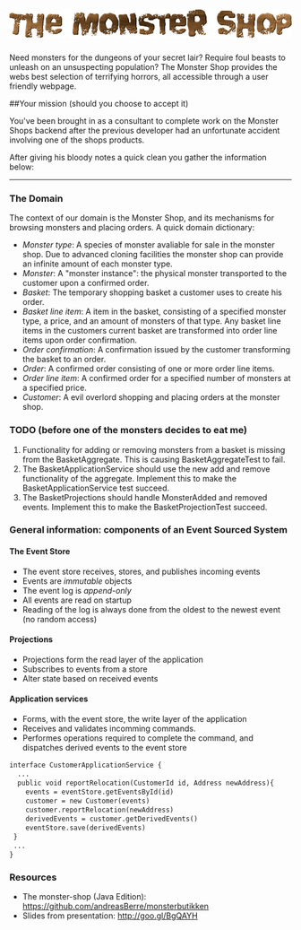 ![Event Sourcing](src/main/webapp/img/logo.png "The Monster Shop")
================

Need monsters for the dungeons of your secret lair? Require foul beasts to unleash on an unsuspecting population? The Monster Shop provides the webs best selection of terrifying horrors, all accessible through a user friendly webpage.

##Your mission (should you choose to accept it)

You've been brought in as a consultant to complete work on the Monster Shops backend after the previous developer had an unfortunate accident involving one of the shops products.

After giving his bloody notes a quick clean you gather the information below:


---------------------------------------


### The Domain

The context of our domain is the Monster Shop, and its mechanisms for browsing monsters and placing orders. A quick domain dictionary:

* _Monster type_: A species of monster avaliable for sale in the monster shop. Due to advanced cloning facilities the monster shop can provide an infinite amount of each monster type.
* _Monster_: A "monster instance": the physical monster transported to the customer upon a confirmed order. 
* _Basket_: The temporary shopping basket a customer uses to create his order. 
* _Basket line item_: A item in the basket, consisting of a specified monster type, a price, and an amount of monsters of that type. Any basket line items in the customers current basket are transformed into order line items upon order confirmation.
* _Order confirmation_: A confirmation issued by the customer transforming the basket to an order.
* _Order_: A confirmed order consisting of one or more order line items.
* _Order line item_: A confirmed order for a specified number of monsters at a specified price.
* _Customer_: A evil overlord shopping and placing orders at the monster shop.

### TODO (before one of the monsters decides to eat me)

1. Functionality for adding or removing monsters from a basket is missing from the BasketAggregate. This is causing BasketAggregateTest to fail.
2. The BasketApplicationService should use the new add and remove functionality of the aggregate. Implement this to make the BasketApplicationService test succeed.
3. The BasketProjections should handle MonsterAdded and removed events. Implement this to make the BasketProjectionTest succeed.

### General information: components of an Event Sourced System

#### The Event Store
* The event store receives, stores, and publishes incoming events
* Events are _immutable_ objects
* The event log is _append-only_
* All events are read on startup
* Reading of the log is always done from the oldest to the newest event (no random access)

#### Projections
* Projections form the read layer of the application
* Subscribes to events from a store
* Alter state based on received events

#### Application services
* Forms, with the event store, the write layer of the application
* Receives and validates incomming commands. 
* Performes operations required to complete the command, and dispatches derived events to the event store


```
interface CustomerApplicationService {
  ...
  public void reportRelocation(CustomerId id, Address newAddress){
	events = eventStore.getEventsById(id)
	customer = new Customer(events)
	customer.reportRelocation(newAddress)
	derivedEvents = customer.getDerivedEvents()
	eventStore.save(derivedEvents)
 }
 ...
}
```

### Resources

* The monster-shop (Java Edition): https://github.com/andreasBerre/monsterbutikken
* Slides from presentation: http://goo.gl/BgQAYH
